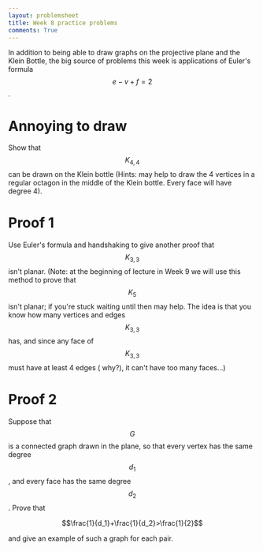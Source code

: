 ```yaml
---
layout: problemsheet
title: Week 8 practice problems
comments: True
---
```


In addition to being able to draw graphs on the projective plane and the Klein Bottle, the big source of problems this week is applications of Euler's formula  $$e-v+f=2$$.

Annoying to draw
====

Show that $$K_{4,4}$$ can be drawn on the Klein bottle (Hints: may help to draw the 4 vertices in a regular octagon in the middle of the Klein bottle.  Every face will have degree 4).


Proof 1
====

Use Euler's formula and handshaking to give another proof that $$K_{3,3}$$ isn't planar.  (Note: at the beginning of lecture in Week 9 we will use this method to prove that $$K_5$$ isn't planar; if you're stuck waiting until then may help.  The idea is that you know how many vertices and edges $$K_{3,3}$$ has, and since any face of $$K_{3,3}$$ must have at least 4 edges ( why?), it can't have too many faces...)


Proof 2
=====

Suppose that $$G$$ is a connected graph drawn in the plane, so that every vertex has the same degree $$d_1$$, and every face has the same degree $$d_2$$.  Prove that

$$\frac{1}{d_1}+\frac{1}{d_2}>\frac{1}{2}$$

and give an example of such a graph for each pair.